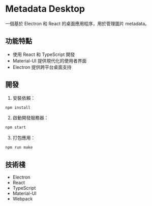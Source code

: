# Metadata Desktop

一個基於 Electron 和 React 的桌面應用程序，用於管理圖片 metadata。

## 功能特點

- 使用 React 和 TypeScript 開發
- Material-UI 提供現代化的使用者界面
- Electron 提供跨平台桌面支持

## 開發

1. 安裝依賴：
```bash
npm install
```

2. 啟動開發服務器：
```bash
npm start
```

3. 打包應用：
```bash
npm run make
```

## 技術棧

- Electron
- React
- TypeScript
- Material-UI
- Webpack
